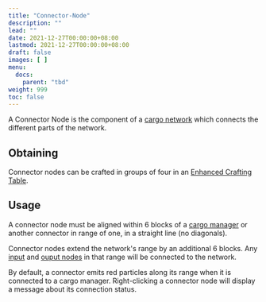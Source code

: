 ```yaml
---
title: "Connector-Node"
description: ""
lead: ""
date: 2021-12-27T00:00:00+08:00
lastmod: 2021-12-27T00:00:00+08:00
draft: false
images: [ ]
menu:
  docs:
    parent: "tbd"
weight: 999
toc: false
---
```


A Connector Node is the component of a [cargo network](/docs/slimefun/cargo-management) which connects the different parts of the network.

## Obtaining

Connector nodes can be crafted in groups of four in an [Enhanced Crafting Table](/docs/slimefun/enhanced-crafting-table).

## Usage

A connector node must be aligned within 6 blocks of a [cargo manager](/docs/slimefun/cargo-manager) or another connector in range of one, in a straight line (no diagonals).

Connector nodes extend the network's range by an additional 6 blocks. Any [input](/docs/slimefun/input-node) and [ouput nodes](/docs/slimefun/output-node) in that range will be connected to the network.

By default, a connector emits red particles along its range when it is connected to a cargo manager. Right-clicking a connector node will display a message about its connection status.
